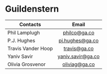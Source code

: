 # Guildenstern

| Contacts            | Email
| -------------       |:-------------:
| Phil Lamplugh       | philco@ga.co
| P.J. Hughes         | pj.hughes@ga.co
| Travis Vander Hoop  | travis@ga.co
| Yaniv Savir         | yaniv.savir@ga.co
| Olivia Grosvenor    | oliviag@ga.co
